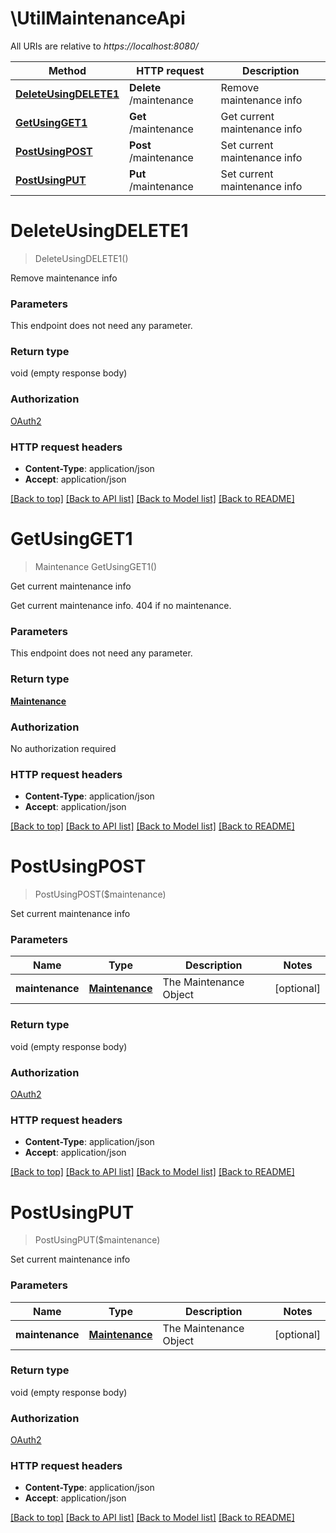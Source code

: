 # \UtilMaintenanceApi

All URIs are relative to *https://localhost:8080/*

Method | HTTP request | Description
------------- | ------------- | -------------
[**DeleteUsingDELETE1**](UtilMaintenanceApi.md#DeleteUsingDELETE1) | **Delete** /maintenance | Remove maintenance info
[**GetUsingGET1**](UtilMaintenanceApi.md#GetUsingGET1) | **Get** /maintenance | Get current maintenance info
[**PostUsingPOST**](UtilMaintenanceApi.md#PostUsingPOST) | **Post** /maintenance | Set current maintenance info
[**PostUsingPUT**](UtilMaintenanceApi.md#PostUsingPUT) | **Put** /maintenance | Set current maintenance info


# **DeleteUsingDELETE1**
> DeleteUsingDELETE1()

Remove maintenance info


### Parameters
This endpoint does not need any parameter.

### Return type

void (empty response body)

### Authorization

[OAuth2](../README.md#OAuth2)

### HTTP request headers

 - **Content-Type**: application/json
 - **Accept**: application/json

[[Back to top]](#) [[Back to API list]](../README.md#documentation-for-api-endpoints) [[Back to Model list]](../README.md#documentation-for-models) [[Back to README]](../README.md)

# **GetUsingGET1**
> Maintenance GetUsingGET1()

Get current maintenance info

Get current maintenance info. 404 if no maintenance.


### Parameters
This endpoint does not need any parameter.

### Return type

[**Maintenance**](Maintenance.md)

### Authorization

No authorization required

### HTTP request headers

 - **Content-Type**: application/json
 - **Accept**: application/json

[[Back to top]](#) [[Back to API list]](../README.md#documentation-for-api-endpoints) [[Back to Model list]](../README.md#documentation-for-models) [[Back to README]](../README.md)

# **PostUsingPOST**
> PostUsingPOST($maintenance)

Set current maintenance info


### Parameters

Name | Type | Description  | Notes
------------- | ------------- | ------------- | -------------
 **maintenance** | [**Maintenance**](Maintenance.md)| The Maintenance Object | [optional] 

### Return type

void (empty response body)

### Authorization

[OAuth2](../README.md#OAuth2)

### HTTP request headers

 - **Content-Type**: application/json
 - **Accept**: application/json

[[Back to top]](#) [[Back to API list]](../README.md#documentation-for-api-endpoints) [[Back to Model list]](../README.md#documentation-for-models) [[Back to README]](../README.md)

# **PostUsingPUT**
> PostUsingPUT($maintenance)

Set current maintenance info


### Parameters

Name | Type | Description  | Notes
------------- | ------------- | ------------- | -------------
 **maintenance** | [**Maintenance**](Maintenance.md)| The Maintenance Object | [optional] 

### Return type

void (empty response body)

### Authorization

[OAuth2](../README.md#OAuth2)

### HTTP request headers

 - **Content-Type**: application/json
 - **Accept**: application/json

[[Back to top]](#) [[Back to API list]](../README.md#documentation-for-api-endpoints) [[Back to Model list]](../README.md#documentation-for-models) [[Back to README]](../README.md)

